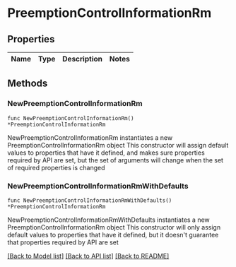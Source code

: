 # PreemptionControlInformationRm

## Properties

Name | Type | Description | Notes
------------ | ------------- | ------------- | -------------

## Methods

### NewPreemptionControlInformationRm

`func NewPreemptionControlInformationRm() *PreemptionControlInformationRm`

NewPreemptionControlInformationRm instantiates a new PreemptionControlInformationRm object
This constructor will assign default values to properties that have it defined,
and makes sure properties required by API are set, but the set of arguments
will change when the set of required properties is changed

### NewPreemptionControlInformationRmWithDefaults

`func NewPreemptionControlInformationRmWithDefaults() *PreemptionControlInformationRm`

NewPreemptionControlInformationRmWithDefaults instantiates a new PreemptionControlInformationRm object
This constructor will only assign default values to properties that have it defined,
but it doesn't guarantee that properties required by API are set


[[Back to Model list]](../README.md#documentation-for-models) [[Back to API list]](../README.md#documentation-for-api-endpoints) [[Back to README]](../README.md)


